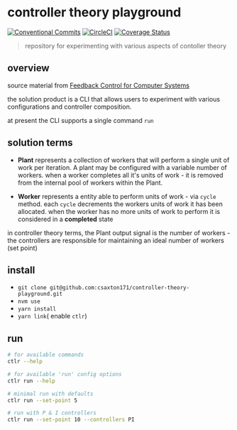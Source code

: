 # controller theory playground

[![Conventional Commits][conventional-commits-image]][conventional-commits-url]
[![CircleCI][circleci-image]][circleci-url]
[![Coverage Status][coverage-image]][coverage-url]

> repository for experimenting with various aspects of contoller theory

## overview

source material from [Feedback Control for Computer Systems](https://www.amazon.com/Feedback-Control-Computer-Systems-Introducing/dp/1449361692)

the solution product is a CLI that allows users to experiment with various configurations and controller composition.

at present the CLI supports a single command `run`

## solution terms

- **Plant** represents a collection of workers that will perform a single unit of work per iteration. A plant may be configured with a variable number of workers. when a worker completes all it's units of work - it is removed from the internal pool of workers within the Plant.

- **Worker** represents a entity able to perform units of work - via `cycle` method. each `cycle` decrements the workers units of work it has been allocated. when the worker has no more units of work to perform it is considered in a **completed** state

in controller theory terms, the Plant output signal is the number of workers - the controllers are responsible for maintaining an ideal number of workers (set point)

## install

- `git clone git@github.com:csaxton171/controller-theory-playground.git`
- `nvm use`
- `yarn install`
- `yarn link`( enable `ctlr`)

## run

```bash
# for available commands
ctlr --help

# for available 'run' config options
ctlr run --help

# minimal run with defaults
ctlr run --set-point 5

# run with P & I controllers
ctlr run --set-point 10 --controllers PI


```

[conventional-commits-image]: https://img.shields.io/badge/Conventional%20Commits-1.0.0-yellow.svg
[conventional-commits-url]: https://conventionalcommits.org/
[circleci-image]: https://circleci.com/gh/csaxton171/controller-theory-playground.svg?style=svg&circle-token=55f8d89625eab38101706cc6d65203715e082333
[circleci-url]: https://circleci.com/gh/csaxton171/controller-theory-playground
[coverage-image]: https://coveralls.io/repos/github/csaxton171/controller-theory-playground/badge.svg?branch=master
[coverage-url]: https://coveralls.io/github/csaxton171/controller-theory-playground?branch=master
